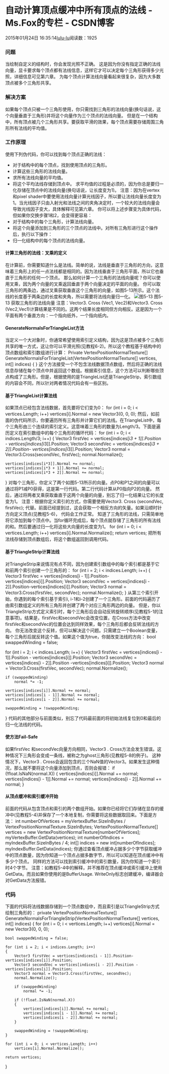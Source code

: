 # 自动计算顶点缓冲中所有顶点的法线 - Ms.Fox的专栏 - CSDN博客
2015年01月24日 16:35:14[lulu-lu](https://me.csdn.net/smbluesky)阅读数：1925
### 问题
当绘制自定义的结构时，你会发现光照不正确。
这是因为你没有指定正确的法线向量，显卡要求每个顶点都有法线信息，这样它才可以决定每个三角形获得多少光照，详细信息可见第六章。
为每个顶点计算法线向量看起来很复杂，因为大多数顶点被多个三角形共享。
### 解决方案
如果每个顶点只被一个三角形使用，你只需找到三角形的法线向量(换句话说，这个向量垂直于三角形)并将这个向量作为三个顶点的法线向量。
但是在一个结构中，所有顶点被几个三角形共享。要获取平滑的效果，每个顶点需要存储周围三角形所有法线的平均值。
### 工作原理
使用下列伪代码，你可以找到每个顶点正确的法线：
- 对于结构中的每个顶点，找到使用顶点的三角形。
- 计算这些三角形的法线向量。
- 求所有法线向量的平均值。
- 将这个平均法线存储到顶点中。
求平均值的过程是必须的，因为你总是要归一化存储在顶点中的法线向量(换句话说，让长度变为1)。
注意：因为在vertex和pixel shader中要使用法线向量计算光线因子，所以要让法线向量长度变为1。当光线因子只由入射光和法线之间的夹角决定时，一个较大的法线向量会导致光线因子变大，具体解释可见第六章。
你可以将上述步骤变为具体代码，但如果你交换步骤1和2，会变得更容易：
- 对于结构中的每个三角形，计算法线向量。
- 将这个向量添加到三角形的三个顶点的法线中。对所有三角形进行这个操作后，执行以下操作：
- 归一化结构中的每个顶点的法线向量。
#### 计算三角形的法线：叉乘的定义
在计算前，你需要知道什么是法线。简单的说，法线是垂直于三角形的方向，这意味着三角形上的任一点法线都是相同的。因为法线垂直于三角形平面，所以它也垂直于三角形的任何一个顶点。
那么如何计算一个三角形的法线向量呢？你可以使用叉乘，因为两个向量的叉乘返回垂直于两个向量决定的平面的向量。
你可以取三角形的两条边，通过叉乘获取垂直这个三角形的向量，如图5-13所示。这个法线的长度基于两条边的长度和夹角，所以需要将法线向量归一化。
![图5-13](http://shiba.hpe.sh.cn/jiaoyanzu/wuli/soft/XNARecipes/5_7_pic1.png)
图5-13 获取三角形的法线向量
注意：Vector3. Cross (Vec1, Vec2)和Vector3. Cross (Vec2,Vec1)计算结果是不同的。这两个结果长度相同但方向相反。这是因为一个平面有两个垂直方向：一个指向纸外，一个指向纸内。
#### GenerateNormalsForTriangleList方法
当定义一个大对象时，你通常希望使用索引定义结构，因为这是顶点被多个三角形共享的唯一方式，这让你可以平滑光照(见教程6-2)。所以这个教程基于结构中的顶点数组和索引数组进行计算：
Private VertexPositionNormalTexture[] GenerateNormalsForTriangleList(VertexPositionNormalTexture[] vertices, int[] indices)
{
} 
这个方法接受一个不包含法线数据顶点数组，然后将正确的法线信息存储在每个顶点中并返回这个数组。根据索引信息，这个方法可以判断哪些顶点构成了三角形。但是，根据使用的是TriangleList还是TriangleStrip，索引数组的内容会不同，所以针对两者情况代码会有一些区别。
#### 基于TriangleList计算法线
如果顶点已经包含法线数据，首先要将它们变为0：
for (int i = 0; i < vertices.Length; i++) 
    vertices[i].Normal = new Vector3(0, 0, 0); 
然后，如前面的伪代码所示，你要遍历所有三角形并计算它们的法线。在TriangleList中，每个三角形由三个连续的索引定义。这意味着三角形的数量为Length/3。下面是遍历定义在索引数组中的每个三角形的循环代码：
for (int i = 0; i < indices.Length/3; i++) 
{
    Vector3 firstVec = vertices[indices[i*3 + 1]].Position - vertices[indices[i*3]].Position; 
    Vector3 secondVec = vertices[indices[i*3 + 2]].Position- vertices[indices[i*3]].Position; 
    Vector3 normal = Vector3.Cross(secondVec, firstVec); 
    normal.Normalize(); 
    
    vertices[indices[i*3]].Normal += normal; 
    vertices[indices[i*3 + 1]].Normal += normal; 
    vertices[indices[i*3 + 2]].Normal += normal; 
} 
对每个三角形，你定义了两个如图5-13所示的向量。点P0和P1之间的向量可以通过将P1减P0获得，这是第一行代码。第二行代码计算从P0指向P2的向量。
然后，通过将两者叉乘获取垂直于这两个向量的向量，别忘了归一化结果让它的长度变为1。
注意：根据你定义索引的方式，你需要使用Vector3. Cross (secondVec, firstVec); 代替。前面已经提到过，这会获取一个相反方向的矢量。如果沿顺时针方向定义顶点(见教程5-6)， 代码会工作正常。
知道了三角形的法线，只需简单地将它添加到每个顶点中。当for循环完成后，每个顶点就存储了三角形的所有法线的和。然后要通过归一化将这些大向量的长度变为1。
for (int i = 0; i < vertices.Length; i++)
    vertices[i].Normal.Normalize(); 
return vertices;
把所有法线存储到顶点数组后，将这个数组返回到调用代码。
#### 基于TriangleStrip计算法线
对TriangleStrip来说情况有点不同，因为创建索引数组中的每个索引都是基于它和前两个索引创建一个三角形的：
for (int i = 2; i < indices.Length; i++) 
{
    Vector3 firstVec = vertices[indices[i - 1]].Position-vertices[indices[i]].Position; 
    Vector3 secondVec = vertices[indices[i - 2]].Position-vertices[indices[i]].Position; 
    Vector3 normal = Vector3.Cross(firstVec, secondVec); normal.Normalize(); 
} 
从第三个索引开始，你遇到的每个索引基于索引i, i-1和i-2创建了一个三角形。前面的代码遍历了由索引数组定义的所有三角形并创建了两个对应三角形两边的向量。
但是，你以TriangleStrip方式定义索引时，每个三角形后会自动反转旋转顺序(见教程5-1的注意事项)。结果是，firstVec和secondVec会改变位置，在Cross方法中改变firstVec和secondVec的位置会达到同样效果，每个三角形后都会反转法线的方向。
你无法改变这个反转，但可以解决这个问题。只需建立一个Boolean变量，每个三角形后就反转这个值。如果这个值为true，你就改变法线的方向：
bool swappedWinding = false;
        
for (int i = 2; i < indices.Length; i++) 
{
    Vector3 firstVec = vertices[indices[i - 1]].Position - vertices[indices[i]].Position; 
    Vector3 secondVec = vertices[indices[i - 2]].Position -vertices[indices[i]].Position;
    Vector3 normal = Vector3.Cross(firstVec, secondVec); normal.Normalize(); 
    
    if (swappedWinding) 
        normal *= -1;
    
    vertices[indices[i]].Normal += normal; 
    vertices[indices[i - 1]].Normal += normal; 
    vertices[indices[i - 2]].Normal += normal; 
    
    swappedWinding = !swappedWinding; 
} 
代码的其他部分与前面类似，别忘了代码最前面的将初始法线复位到0和最后的归一化法线的代码。
#### 使方法Fail-Safe
如果firstVec 和secondVec向量方向相同，Vector3 . Cross方法会发生错误。这种情况下三角形会变成一条线，被称之为ghost三角形(见教程5-8的例子)。
这种情况下，Vector3 . Cross会返回包含的三个NaN值的Vector3。如果发生这种情况，那么就不要将这个向量添加到顶点，否则会报错：
if (!float.IsNaN(normal.X)) 
{
    vertices[indices[i]].Normal += normal; 
    vertices[indices[i - 1]].Normal += normal; 
    vertices[indices[i - 2]].Normal += normal; 
} 
#### 从顶点缓冲和索引缓冲开始
前面的代码从包含顶点和索引的两个数组开始。如果你已经将它们存储在显存的缓冲中(见教程5-4)并保存了一个本地复制，你需要将这些数据取回来。下面是方法：
int numberOfVertices = myVertexBuffer.SizeInBytes / VertexPositionNormalTexture.SizeInBytes; 
VertexPositionNormalTexture[] vertices = new VertexPositionNormalTexture[numberOfVertices]; 
myVertexBuffer.GetData(vertices); 
int numberOfIndices = myIndexBuffer.SizeInBytes / 4; 
int[] indices = new int[numberOfIndices]; 
myIndexBuffer.GetData(indices); 
你通过查看顶点缓冲占据多少个字节获取缓冲中的顶点数量，因为你知道一个顶点占据多数字节，所以可以知道在顶点缓冲中有多少个顶点。
同样的方法可以找到索引缓冲中的索引数量，因为你知道一个索引时4个字节。
注意：如教程5-4中的解释，并不推荐在顶点缓冲或索引缓冲上使用GetData。而且如果你使用的是BufferUsage. WriteOnly标志创建缓冲，编译器会对GetData方法报错。
### 代码
下面的代码将法线数据存储到一个顶点数组中，而且索引是以TriangleStrip方式绘制三角形的：
private VertexPositionNormalTexture[] GenerateNormalsForTriangleStrip(VertexPositionNormalTexture[] vertices, int[] indices) 
{
    for (int i = 0; i < vertices.Length; i++) 
        vertices[i].Normal = new Vector3(0, 0, 0); 
        
    bool swappedWinding = false; 
    
    for (int i = 2; i < indices.Length; i++) 
    {
        Vector3 firstVec = vertices[indices[i - 1]].Position- vertices[indices[i]].Position; 
        Vector3 secondVec = vertices[indices[i - 2]].Position - vertices[indices[i]].Position; 
        Vector3 normal = Vector3.Cross(firstVec, secondVec); 
        normal.Normalize(); 
        
        if (swappedWinding) 
            normal *= -1; 
        
        if (!float.IsNaN(normal.X)) 
        {
            vertices[indices[i]].Normal += normal; 
            vertices[indices[i - 1]].Normal += normal; 
            vertices[indices[i - 2]].Normal += normal; 
        }
        
        swappedWinding = !swappedWinding; 
    }
    
    for (int i = 0; i < vertices.Length; i++) 
        vertices[i].Normal.Normalize(); 
    
    return vertices; 
} 
